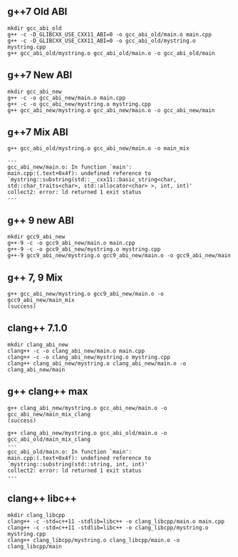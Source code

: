 ## g++7 Old ABI

    mkdir gcc_abi_old
    g++ -c -D_GLIBCXX_USE_CXX11_ABI=0 -o gcc_abi_old/main.o main.cpp 
    g++ -c -D_GLIBCXX_USE_CXX11_ABI=0 -o gcc_abi_old/mystring.o mystring.cpp
    g++ gcc_abi_old/mystring.o gcc_abi_old/main.o -o gcc_abi_old/main
    
## g++7 New ABI

    mkdir gcc_abi_new
    g++ -c -o gcc_abi_new/main.o main.cpp 
    g++ -c -o gcc_abi_new/mystring.o mystring.cpp
    g++ gcc_abi_new/mystring.o gcc_abi_new/main.o -o gcc_abi_new/main

## g++7 Mix ABI

    g++ gcc_abi_old/mystring.o gcc_abi_new/main.o -o main_mix
    
    ---
    gcc_abi_new/main.o: In function `main':
    main.cpp:(.text+0x4f): undefined reference to `mystring::substring(std::__cxx11::basic_string<char, std::char_traits<char>, std::allocator<char> >, int, int)'
    collect2: error: ld returned 1 exit status
    ---
    
## g++ 9 new ABI

    mkdir gcc9_abi_new
    g++-9 -c -o gcc9_abi_new/main.o main.cpp 
    g++-9 -c -o gcc9_abi_new/mystring.o mystring.cpp
    g++-9 gcc9_abi_new/mystring.o gcc9_abi_new/main.o -o gcc9_abi_new/main

## g++ 7, 9 Mix
    
    g++ gcc_abi_new/mystring.o gcc9_abi_new/main.o -o gcc9_abi_new/main_mix
    (success)
    
## clang++ 7.1.0

    mkdir clang_abi_new
    clang++ -c -o clang_abi_new/main.o main.cpp 
    clang++ -c -o clang_abi_new/mystring.o mystring.cpp
    clang++ clang_abi_new/mystring.o clang_abi_new/main.o -o clang_abi_new/main
    
## g++ clang++ max
    
    g++ clang_abi_new/mystring.o gcc_abi_new/main.o -o gcc_abi_new/main_mix_clang
    (success)
    
    g++ clang_abi_new/mystring.o gcc_abi_old/main.o -o gcc_abi_old/main_mix_clang
    ---
    gcc_abi_old/main.o: In function `main':
    main.cpp:(.text+0x4f): undefined reference to `mystring::substring(std::string, int, int)'
    collect2: error: ld returned 1 exit status    
    ---
    
## clang++ libc++

    mkdir clang_libcpp
    clang++ -c -std=c++11 -stdlib=libc++ -o clang_libcpp/main.o main.cpp 
    clang++ -c -std=c++11 -stdlib=libc++ -o clang_libcpp/mystring.o mystring.cpp
    clang++ clang_libcpp/mystring.o clang_libcpp/main.o -o clang_libcpp/main
    
